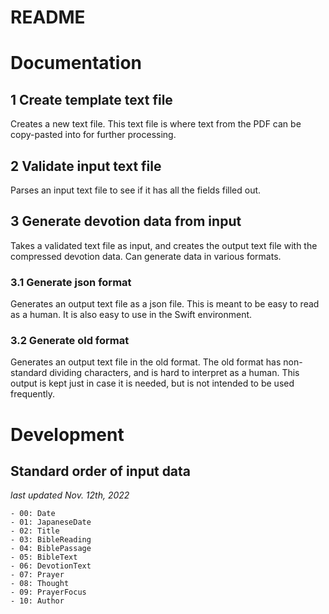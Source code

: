 # README

# Documentation
## 1 Create template text file
Creates a new text file. This text file is where text from the PDF can be copy-pasted into for further processing.

## 2 Validate input text file
Parses an input text file to see if it has all the fields filled out.

## 3 Generate devotion data from input
Takes a validated text file as input, and creates the output text file with the compressed devotion data. Can generate data in various formats.

### 3.1 Generate json format
Generates an output text file as a json file. This is meant to be easy to read as a human. It is also easy to use in the Swift environment.

### 3.2 Generate old format
Generates an output text file in the old format. The old format has non-standard dividing characters, and is hard to interpret as a human. This output is kept just in case it is needed, but is not intended to be used frequently.

# Development
## Standard order of input data
*last updated Nov. 12th, 2022*
```
- 00: Date
- 01: JapaneseDate
- 02: Title
- 03: BibleReading
- 04: BiblePassage
- 05: BibleText
- 06: DevotionText
- 07: Prayer
- 08: Thought
- 09: PrayerFocus
- 10: Author
```
